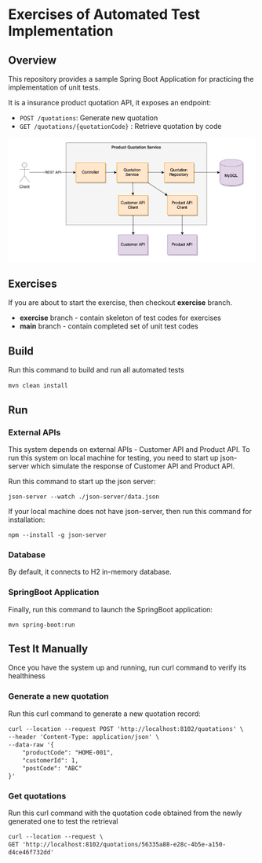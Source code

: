 # Exercises of Automated Test Implementation

## Overview
This repository provides a sample Spring Boot Application for practicing the implementation of unit tests.

It is a insurance product quotation API, it exposes an endpoint:
- ``POST /quotations``: Generate new quotation 
- ``GET /quotations/{quotationCode}`` : Retrieve quotation by code 

![Application Component Diagram](https://github.com/gavinklfong/spring-automated-test-exercises/blob/main/blob/Product_Quotation_System.png?raw=true)

## Exercises
If you are about to start the exercise, then checkout **exercise** branch.

- **exercise** branch - contain skeleton of test codes for exercises
- **main** branch - contain completed set of unit test codes

## Build

Run this command to build and run all automated tests

`mvn clean install`

## Run

### External APIs
This system depends on external APIs - Customer API and Product API. To run this system on local machine for testing, you need to start up json-server which simulate the response of Customer API and Product API.

Run this command to start up the json server:

````
json-server --watch ./json-server/data.json
````
If your local machine does not have json-server, then run this command for installation:
```
npm --install -g json-server
```

### Database
By default, it connects to H2 in-memory database. 

### SpringBoot Application
Finally, run this command to launch the SpringBoot application:
```
mvn spring-boot:run
```

## Test It Manually

Once you have the system up and running, run curl command to verify its healthiness

### Generate a new quotation
Run this curl command to generate a new quotation record:
```
curl --location --request POST 'http://localhost:8102/quotations' \
--header 'Content-Type: application/json' \
--data-raw '{
    "productCode": "HOME-001",
    "customerId": 1,
    "postCode": "ABC"
}'
```

### Get quotations
Run this curl command with the quotation code obtained from the newly generated one to test the retrieval
```
curl --location --request \
GET 'http://localhost:8102/quotations/56335a88-e28c-4b5e-a150-d4ce46f732dd'
```
